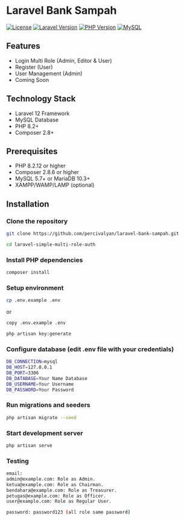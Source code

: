 # Laravel Bank Sampah

[![License](https://img.shields.io/badge/license-MIT-blue.svg)](LICENSE)
[![Laravel Version](https://img.shields.io/badge/Laravel-12.x-red.svg)](https://laravel.com)
[![PHP Version](https://img.shields.io/badge/PHP-8.2.12-777BB4.svg)](https://php.net/)
[![MySQL](https://img.shields.io/badge/MySQL-Compatible-yellow.svg)](https://www.mysql.com/)


## Features

- Login Multi Role (Admin, Editor & User)
- Register (User)
- User Management (Admin)
- Coming Soon

## Technology Stack

- Laravel 12 Framework
- MySQL Database
- PHP 8.2+
- Composer 2.8+

## Prerequisites

- PHP 8.2.12 or higher
- Composer 2.8.6 or higher
- MySQL 5.7+ or MariaDB 10.3+
- XAMPP/WAMP/LAMP (optional)

## Installation

### Clone the repository
```bash
git clone https://github.com/percivalyan/laravel-bank-sampah.git
```
```bash
cd laravel-simple-multi-role-auth
```

### Install PHP dependencies
```bash
composer install
```

### Setup environment
```bash
cp .env.example .env
```
or
```bash
copy .env.example .env
```
```bash
php artisan key:generate
```

### Configure database (edit .env file with your credentials)
```bash
DB_CONNECTION=mysql
DB_HOST=127.0.0.1
DB_PORT=3306
DB_DATABASE=Your Name Database
DB_USERNAME=Your Username
DB_PASSWORD=Your Password
```

### Run migrations and seeders
```bash
php artisan migrate --seed
```

### Start development server
```bash
php artisan serve
```

### Testing
```bash
email:
admin@example.com: Role as Admin.
ketua@example.com: Role as Chairman.
bendahara@example.com: Role as Treasurer.
petugas@example.com: Role as Officer.
user@example.com: Role as Regular User.
```
```bash
password: password123 (all role same password)
```
